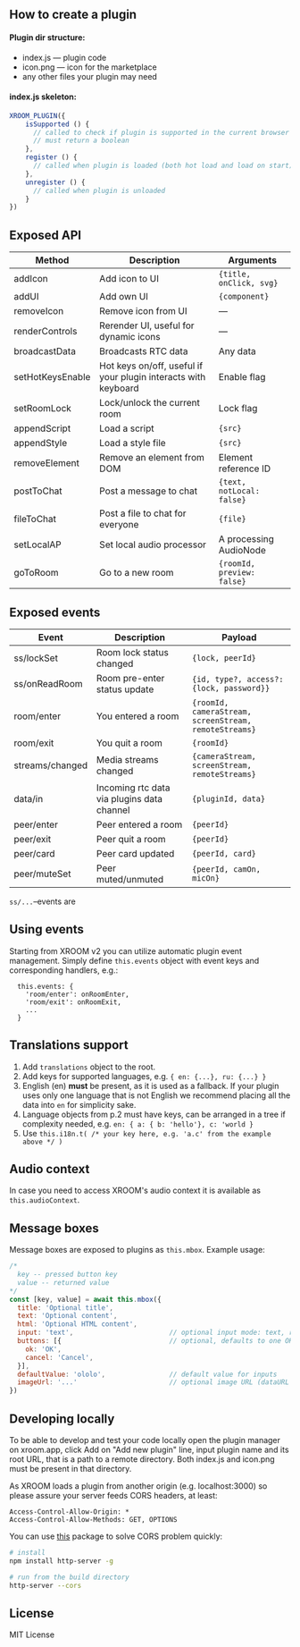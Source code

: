 ## How to create a plugin

#### Plugin dir structure:
* index.js — plugin code
* icon.png — icon for the marketplace
* any other files your plugin may need


#### index.js skeleton:

```ts
XROOM_PLUGIN({
    isSupported () {
      // called to check if plugin is supported in the current browser
      // must return a boolean
    },
    register () {
      // called when plugin is loaded (both hot load and load on start)
    },
    unregister () {
      // called when plugin is unloaded
    }
})
```


## Exposed API
| Method            | Description           | Arguments                         
| ---               | ---                   | ---                               
| addIcon           | Add icon to UI        | `{title, onClick, svg}`           
| addUI             | Add own UI            | `{component}`                     
| removeIcon        | Remove icon from UI   | —                                 
| renderControls    | Rerender UI, useful for dynamic icons | —                 
| broadcastData     | Broadcasts RTC data   | Any data
| setHotKeysEnable  | Hot keys on/off, useful if your plugin interacts with keyboard | Enable flag           
| setRoomLock       | Lock/unlock the current room | Lock flag           
| appendScript      | Load a script | `{src}`           
| appendStyle       | Load a style file | `{src}`           
| removeElement     | Remove an element from DOM | Element reference ID           
| postToChat        | Post a message to chat | `{text, notLocal: false}`           
| fileToChat        | Post a file to chat for everyone | `{file}`           
| setLocalAP        | Set local audio processor | A processing AudioNode          
| goToRoom          | Go to a new room | `{roomId, preview: false}`          

## Exposed events
| Event             | Description           | Payload 
| ---               | ---                   | --- 
| ss/lockSet        | Room lock status changed | `{lock, peerId}` 
| ss/onReadRoom     | Room pre-enter status update | `{id, type?, access?: {lock, password}}` 
| room/enter        | You entered a room    | `{roomId, cameraStream, screenStream, remoteStreams}` 
| room/exit         | You quit a room       | `{roomId}` 
| streams/changed   | Media streams changed | `{cameraStream, screenStream, remoteStreams}` 
| data/in           | Incoming rtc data via plugins data channel | `{pluginId, data}` 
| peer/enter        | Peer entered a room   | `{peerId}` 
| peer/exit         | Peer quit a room      | `{peerId}` 
| peer/card         | Peer card updated     | `{peerId, card}` 
| peer/muteSet      | Peer muted/unmuted   | `{peerId, camOn, micOn}` 

`ss/...`&ndash;events are 

## Using events
Starting from XROOM v2 you can utilize automatic plugin event management. Simply define `this.events` object with
event keys and corresponding handlers, e.g.:
```
  this.events: {
    'room/enter': onRoomEnter,
    'room/exit': onRoomExit,
    ...
  }
```

## Translations support
1. Add `translations` object to the root.
2. Add keys for supported languages, e.g. `{ en: {...}, ru: {...} }`
3. English (en) **must** be present, as it is used as a fallback. If your plugin uses only one language that
is not English we recommend placing all the data into `en` for simplicity sake.
4. Language objects from p.2 must have keys, can be arranged in a tree if complexity needed, 
e.g. `en: { a: { b: 'hello'}, c: 'world }`
5. Use `this.i18n.t( /* your key here, e.g. 'a.c' from the example above */ )`

## Audio context
In case you need to access XROOM's audio context it is available as `this.audioContext`.

## Message boxes
Message boxes are exposed to plugins as `this.mbox`. Example usage: 
```js 
/*
  key -- pressed button key
  value -- returned value
*/
const [key, value] = await this.mbox({
  title: 'Optional title',
  text: 'Optional content',
  html: 'Optional HTML content',
  input: 'text',                        // optional input mode: text, range
  buttons: [{                           // optional, defaults to one OK button
    ok: 'OK',
    cancel: 'Cancel',
  }],
  defaultValue: 'ololo',                // default value for inputs
  imageUrl: '...'                       // optional image URL (dataURL supported)
})
```

## Developing locally
To be able to develop and test your code locally open the plugin manager on xroom.app, click Add on "Add new plugin" 
line, input plugin name and its root URL, that is a path to a remote directory. Both index.js and icon.png must be 
present in that directory.

As XROOM loads a plugin from another origin (e.g. localhost:3000) so please assure your server feeds CORS headers,
at least: 
```
Access-Control-Allow-Origin: *
Access-Control-Allow-Methods: GET, OPTIONS
```

You can use [this](https://www.npmjs.com/package/http-server) package to solve CORS problem quickly:

```bash
# install
npm install http-server -g

# run from the build directory
http-server --cors
```

## License
MIT License
